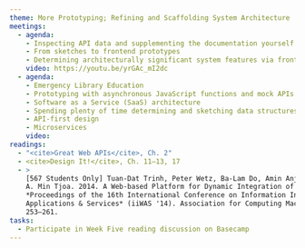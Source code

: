 ```yaml
---
theme: More Prototyping; Refining and Scaffolding System Architecture
meetings:
  - agenda:
    - Inspecting API data and supplementing the documentation yourself
    - From sketches to frontend prototypes
    - Determining architecturally significant system features via frontend prototyping
    video: https://youtu.be/yrGAc_mI2dc
  - agenda:
    - Emergency Library Education
    - Prototyping with asynchronous JavaScript functions and mock APIs
    - Software as a Service (SaaS) architecture
    - Spending plenty of time determining and sketching data structures
    - API-first design
    - Microservices
    video:
readings:
  - "<cite>Great Web APIs</cite>, Ch. 2"
  - <cite>Design It!</cite>, Ch. 11–13, 17
  - >
    [567 Students Only] Tuan-Dat Trinh, Peter Wetz, Ba-Lam Do, Amin Anjomshoaa, Elmar Kiesling, and
    A. Min Tjoa. 2014. A Web-based Platform for Dynamic Integration of Heterogeneous Data. In
    *Proceedings of the 16th International Conference on Information Integration and Web-based
    Applications & Services* (iiWAS '14). Association for Computing Machinery, New York, NY, USA,
    253–261.
tasks:
  - Participate in Week Five reading discussion on Basecamp
---
```


